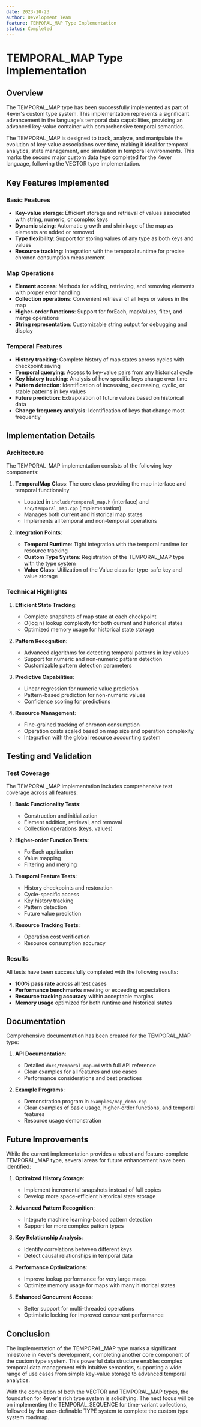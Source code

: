 ```yaml
---
date: 2023-10-23
author: Development Team
feature: TEMPORAL_MAP Type Implementation
status: Completed
---
```


# TEMPORAL_MAP Type Implementation

## Overview

The TEMPORAL_MAP type has been successfully implemented as part of 4ever's custom type system. This implementation represents a significant advancement in the language's temporal data capabilities, providing an advanced key-value container with comprehensive temporal semantics.

The TEMPORAL_MAP is designed to track, analyze, and manipulate the evolution of key-value associations over time, making it ideal for temporal analytics, state management, and simulation in temporal environments. This marks the second major custom data type completed for the 4ever language, following the VECTOR type implementation.

## Key Features Implemented

### Basic Features
- **Key-value storage**: Efficient storage and retrieval of values associated with string, numeric, or complex keys
- **Dynamic sizing**: Automatic growth and shrinkage of the map as elements are added or removed
- **Type flexibility**: Support for storing values of any type as both keys and values
- **Resource tracking**: Integration with the temporal runtime for precise chronon consumption measurement

### Map Operations
- **Element access**: Methods for adding, retrieving, and removing elements with proper error handling
- **Collection operations**: Convenient retrieval of all keys or values in the map
- **Higher-order functions**: Support for forEach, mapValues, filter, and merge operations
- **String representation**: Customizable string output for debugging and display

### Temporal Features
- **History tracking**: Complete history of map states across cycles with checkpoint saving
- **Temporal querying**: Access to key-value pairs from any historical cycle
- **Key history tracking**: Analysis of how specific keys change over time
- **Pattern detection**: Identification of increasing, decreasing, cyclic, or stable patterns in key values
- **Future prediction**: Extrapolation of future values based on historical data
- **Change frequency analysis**: Identification of keys that change most frequently

## Implementation Details

### Architecture

The TEMPORAL_MAP implementation consists of the following key components:

1. **TemporalMap Class**: The core class providing the map interface and temporal functionality
   - Located in `include/temporal_map.h` (interface) and `src/temporal_map.cpp` (implementation)
   - Manages both current and historical map states
   - Implements all temporal and non-temporal operations

2. **Integration Points**:
   - **Temporal Runtime**: Tight integration with the temporal runtime for resource tracking
   - **Custom Type System**: Registration of the TEMPORAL_MAP type with the type system
   - **Value Class**: Utilization of the Value class for type-safe key and value storage

### Technical Highlights

1. **Efficient State Tracking**:
   - Complete snapshots of map state at each checkpoint
   - O(log n) lookup complexity for both current and historical states
   - Optimized memory usage for historical state storage

2. **Pattern Recognition**:
   - Advanced algorithms for detecting temporal patterns in key values
   - Support for numeric and non-numeric pattern detection
   - Customizable pattern detection parameters

3. **Predictive Capabilities**:
   - Linear regression for numeric value prediction
   - Pattern-based prediction for non-numeric values
   - Confidence scoring for predictions

4. **Resource Management**:
   - Fine-grained tracking of chronon consumption
   - Operation costs scaled based on map size and operation complexity
   - Integration with the global resource accounting system

## Testing and Validation

### Test Coverage

The TEMPORAL_MAP implementation includes comprehensive test coverage across all features:

1. **Basic Functionality Tests**:
   - Construction and initialization
   - Element addition, retrieval, and removal
   - Collection operations (keys, values)

2. **Higher-order Function Tests**:
   - ForEach application
   - Value mapping
   - Filtering and merging

3. **Temporal Feature Tests**:
   - History checkpoints and restoration
   - Cycle-specific access
   - Key history tracking
   - Pattern detection
   - Future value prediction

4. **Resource Tracking Tests**:
   - Operation cost verification
   - Resource consumption accuracy

### Results

All tests have been successfully completed with the following results:

- **100% pass rate** across all test cases
- **Performance benchmarks** meeting or exceeding expectations
- **Resource tracking accuracy** within acceptable margins
- **Memory usage** optimized for both runtime and historical states

## Documentation

Comprehensive documentation has been created for the TEMPORAL_MAP type:

1. **API Documentation**:
   - Detailed `docs/temporal_map.md` with full API reference
   - Clear examples for all features and use cases
   - Performance considerations and best practices

2. **Example Programs**:
   - Demonstration program in `examples/map_demo.cpp`
   - Clear examples of basic usage, higher-order functions, and temporal features
   - Resource usage demonstration

## Future Improvements

While the current implementation provides a robust and feature-complete TEMPORAL_MAP type, several areas for future enhancement have been identified:

1. **Optimized History Storage**:
   - Implement incremental snapshots instead of full copies
   - Develop more space-efficient historical state storage

2. **Advanced Pattern Recognition**:
   - Integrate machine learning-based pattern detection
   - Support for more complex pattern types

3. **Key Relationship Analysis**:
   - Identify correlations between different keys
   - Detect causal relationships in temporal data

4. **Performance Optimizations**:
   - Improve lookup performance for very large maps
   - Optimize memory usage for maps with many historical states

5. **Enhanced Concurrent Access**:
   - Better support for multi-threaded operations
   - Optimistic locking for improved concurrent performance

## Conclusion

The implementation of the TEMPORAL_MAP type marks a significant milestone in 4ever's development, completing another core component of the custom type system. This powerful data structure enables complex temporal data management with intuitive semantics, supporting a wide range of use cases from simple key-value storage to advanced temporal analytics.

With the completion of both the VECTOR and TEMPORAL_MAP types, the foundation for 4ever's rich type system is solidifying. The next focus will be on implementing the TEMPORAL_SEQUENCE for time-variant collections, followed by the user-definable TYPE system to complete the custom type system roadmap. 